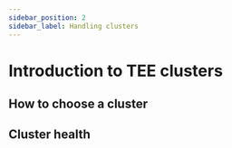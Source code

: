 ```yaml
---
sidebar_position: 2
sidebar_label: Handling clusters
---
```


# Introduction to TEE clusters

## How to choose a cluster

## Cluster health
